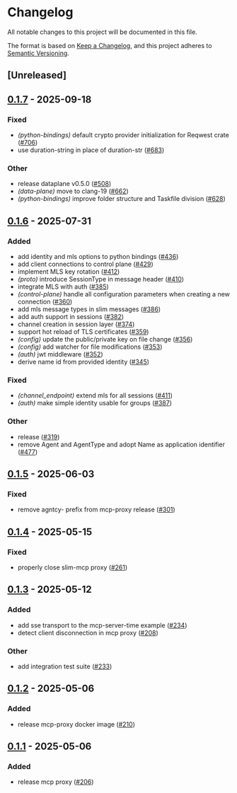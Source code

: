 # Changelog

All notable changes to this project will be documented in this file.

The format is based on [Keep a Changelog](https://keepachangelog.com/en/1.0.0/),
and this project adheres to [Semantic Versioning](https://semver.org/spec/v2.0.0.html).

## [Unreleased]

## [0.1.7](https://github.com/agntcy/slim/compare/slim-mcp-proxy-v0.1.6...slim-mcp-proxy-v0.1.7) - 2025-09-18

### Fixed

- *(python-bindings)* default crypto provider initialization for Reqwest crate ([#706](https://github.com/agntcy/slim/pull/706))
- use duration-string in place of duration-str ([#683](https://github.com/agntcy/slim/pull/683))

### Other

- release dataplane v0.5.0 ([#508](https://github.com/agntcy/slim/pull/508))
- *(data-plane)* move to clang-19 ([#662](https://github.com/agntcy/slim/pull/662))
- *(python-bindings)* improve folder structure and Taskfile division ([#628](https://github.com/agntcy/slim/pull/628))

## [0.1.6](https://github.com/agntcy/slim/compare/slim-mcp-proxy-v0.1.5...slim-mcp-proxy-v0.1.6) - 2025-07-31

### Added

- add identity and mls options to python bindings ([#436](https://github.com/agntcy/slim/pull/436))
- add client connections to control plane ([#429](https://github.com/agntcy/slim/pull/429))
- implement MLS key rotation ([#412](https://github.com/agntcy/slim/pull/412))
- *(proto)* introduce SessionType in message header ([#410](https://github.com/agntcy/slim/pull/410))
- integrate MLS with auth ([#385](https://github.com/agntcy/slim/pull/385))
- *(control-plane)* handle all configuration parameters when creating a new connection ([#360](https://github.com/agntcy/slim/pull/360))
- add mls message types in slim messages ([#386](https://github.com/agntcy/slim/pull/386))
- add auth support in sessions ([#382](https://github.com/agntcy/slim/pull/382))
- channel creation in session layer ([#374](https://github.com/agntcy/slim/pull/374))
- support hot reload of TLS certificates ([#359](https://github.com/agntcy/slim/pull/359))
- *(config)* update the public/private key on file change ([#356](https://github.com/agntcy/slim/pull/356))
- *(config)* add watcher for file modifications ([#353](https://github.com/agntcy/slim/pull/353))
- *(auth)* jwt middleware ([#352](https://github.com/agntcy/slim/pull/352))
- derive name id from provided identity ([#345](https://github.com/agntcy/slim/pull/345))

### Fixed

- *(channel_endpoint)* extend mls for all sessions ([#411](https://github.com/agntcy/slim/pull/411))
- *(auth)* make simple identity usable for groups ([#387](https://github.com/agntcy/slim/pull/387))

### Other

- release ([#319](https://github.com/agntcy/slim/pull/319))
- remove Agent and AgentType and adopt Name as application identifier ([#477](https://github.com/agntcy/slim/pull/477))

## [0.1.5](https://github.com/agntcy/agp/compare/slim-mcp-proxy-v0.1.4...slim-mcp-proxy-v0.1.5) - 2025-06-03

### Fixed

- remove agntcy- prefix from mcp-proxy release ([#301](https://github.com/agntcy/agp/pull/301))

## [0.1.4](https://github.com/agntcy/slim/compare/slim-mcp-proxy-v0.1.3...slim-mcp-proxy-v0.1.4) - 2025-05-15

### Fixed

- properly close slim-mcp proxy ([#261](https://github.com/agntcy/slim/pull/261))

## [0.1.3](https://github.com/agntcy/slim/compare/slim-mcp-proxy-v0.1.2...slim-mcp-proxy-v0.1.3) - 2025-05-12

### Added

- add sse transport to the mcp-server-time example ([#234](https://github.com/agntcy/slim/pull/234))
- detect client disconnection in mcp proxy ([#208](https://github.com/agntcy/slim/pull/208))

### Other

- add integration test suite ([#233](https://github.com/agntcy/slim/pull/233))

## [0.1.2](https://github.com/agntcy/slim/compare/slim-mcp-proxy-v0.1.1...slim-mcp-proxy-v0.1.2) - 2025-05-06

### Added

- release mcp-proxy docker image ([#210](https://github.com/agntcy/slim/pull/210))

## [0.1.1](https://github.com/agntcy/slim/compare/slim-mcp-proxy-v0.1.0...slim-mcp-proxy-v0.1.1) - 2025-05-06

### Added

- release mcp proxy ([#206](https://github.com/agntcy/slim/pull/206))
